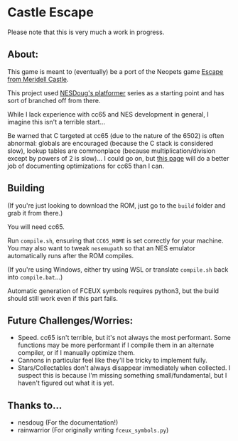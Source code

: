 # Castle Escape

Please note that this is very much a work in progress. 

## About:

This game is meant to (eventually) be a port of the Neopets game [Escape from Meridell Castle](http://www.jellyneo.net/?go=escape_from_meridell_castle).  

This project used [NESDoug's platformer](https://nesdoug.com) series as a starting point and has sort of branched off from there.

While I lack experience with cc65 and NES development in general, I imagine this isn't a terrible start...

Be warned that C targeted at cc65 (due to the nature of the 6502) is often abnormal: globals are encouraged (because the C stack is considered slow), lookup tables are commonplace (because multiplication/division except by powers of 2 is slow)... I could go on, but [this page](https://github.com/ilmenit/CC65-Advanced-Optimizations) will do a better job of documenting optimizations for cc65 than I can.

## Building

(If you're just looking to download the ROM, just go to the `build` folder and grab it from there.)

You will need cc65.

Run `compile.sh`, ensuring that `CC65_HOME` is set correctly for your machine. You may also want to tweak `nesemupath` so that an NES emulator automatically runs after the ROM compiles.

(If you're using Windows, either try using WSL or translate `compile.sh` back into `compile.bat`...)

Automatic generation of FCEUX symbols requires python3, but the build should still work even if this part fails.

## Future Challenges/Worries:

* Speed. cc65 isn't terrible, but it's not always the most performant. Some functions may be more performant if I compile them in an alternate compiler, or if I manually optimize them.
* Cannons in particular feel like they'll be tricky to implement fully.
* Stars/Collectables don't always disappear immediately when collected. I suspect this is because I'm missing something small/fundamental, but I haven't figured out what it is yet.

## Thanks to...

* nesdoug (For the documentation!)
* rainwarrior (For originally writing `fceux_symbols.py`)
